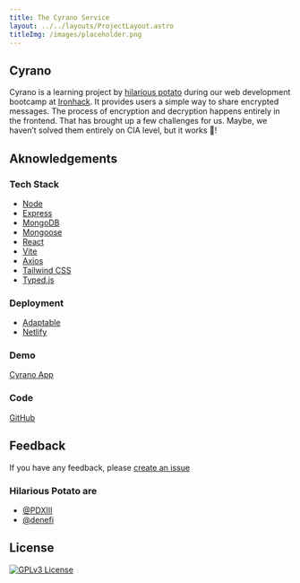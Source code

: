 ```yaml
---
title: The Cyrano Service
layout: ../../layouts/ProjectLayout.astro
titleImg: /images/placeholder.png
---
```


## Cyrano

Cyrano is a learning project by [hilarious potato](https://github.com/hilarious-potato) during our web development bootcamp at [Ironhack](https://www.ironhack.com/). It provides users a simple way to share encrypted messages. The process of encryption and decryption happens entirely in the frontend. That has brought up a few challenges for us. Maybe, we haven’t solved them entirely on CIA level, but it works 💪!

## Aknowledgements

### Tech Stack

- [Node](https://nodejs.org/)
- [Express](https://expressjs.com/)
- [MongoDB](https://www.mongodb.com/)
- [Mongoose](https://mongoosejs.com/)
- [React](https://react.dev/)
- [Vite](https://vitejs.dev/)
- [Axios](https://axios-http.com/)
- [Tailwind CSS](https://tailwindcss.com/)
- [Typed.js](https://mattboldt.github.io/typed.js/docs/)

### Deployment

- [Adaptable](https://adaptable.io/)
- [Netlify](https://netlify.com/)

### Demo

[Cyrano App](https://cyrano.netlify.app)

### Code

[GitHub](https://github.com/hilarious-potato/cyrano-server)

## Feedback

If you have any feedback, please [create an issue](https://github.com/hilarious-potato/cyrano-server/issues/new/)

### Hilarious Potato are

- [@PDXIII](https://www.github.com/PDXIII)
- [@denefi](https://www.github.com/denefi)

## License

[![GPLv3 License](https://img.shields.io/badge/License-GPL%20v3-yellow.svg)](https://opensource.org/licenses/)
